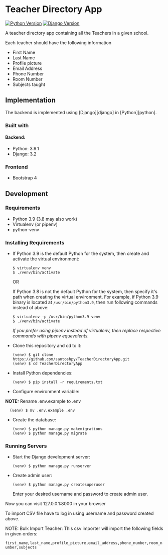 # Teacher Directory App

[![Python Version](https://img.shields.io/badge/Python-3.9.1-brightgreen.svg)](https://python.org)
[![Django Version](https://img.shields.io/badge/Django-3.2-brightgreen.svg)](https://djangoproject.com)

A teacher directory app containing all the Teachers in a given school.

Each teacher should have the following information

- First Name
- Last Name
- Profile picture
- Email Address
- Phone Number
- Room Number
- Subjects taught

## Implementation

The backend is implemented using [Django][django] in [Python][python].

### Built with

#### Backend:

- Python: 3.9.1
- Django: 3.2

### Frontend

- Bootstrap 4

## Development

### Requirements

- Python 3.9 (3.8 may also work)
- Virtualenv (or pipenv)
- python-venv

### Installing Requirements

- If Python 3.9 is the default Python for the system, then create and activate
  the virtual environment:

      $ virtualenv venv
      $ ./venv/bin/activate

  OR

  If Python 3.8 is not the default Python for the system, then specify it's
  path when creating the virtual environment. For example, if Python 3.9
  binary is located at `/usr/bin/python3.9`, then run following commands
  instead of above:

      $ virtualenv -p /usr/bin/python3.9 venv
      $ ./venv/bin/activate

  _If you prefer using pipenv instead of virtualenv, then replace respective
  commands with pipenv equevalents._

- Clone this repository and cd to it:

      (venv) $ git clone https://github.com/santoshpy/TeacherDirectoryApp.git
      (venv) $ cd TeacherDirectoryApp

- Install Python dependencies:

      (venv) $ pip install -r requirements.txt

- Configure environment variable:

__NOTE:__ Rename .env.example to .env

      (venv) $ mv .env.example .env

- Create the database:

      (venv) $ python manage.py makemigrations
      (venv) $ python manage.py migrate

### Running Servers

- Start the Django development server:

      (venv) $ python manage.py runserver

- Create admin user:

      (venv) $ python manage.py createsuperuser

  Enter your desired username and password to create admin user.

Now you can visit 127.0.0.1:8000 in your browser

To import CSV file have to log in using username and password created above.

NOTE: Bulk Import Teacher:
This csv importer will import the following fields in given orders:

`first_name,last_name,profile_picture,email_address,phone_number,room_number,subjects`
